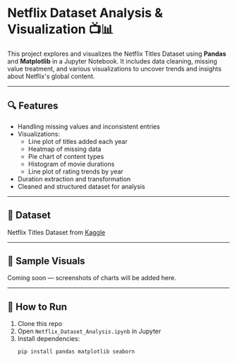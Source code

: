 # Netflix Dataset Analysis & Visualization 📺📊

This project explores and visualizes the Netflix Titles Dataset using **Pandas** and **Matplotlib** in a Jupyter Notebook. It includes data cleaning, missing value treatment, and various visualizations to uncover trends and insights about Netflix's global content.

---

## 🔍 Features

- Handling missing values and inconsistent entries
- Visualizations:
  - Line plot of titles added each year
  - Heatmap of missing data
  - Pie chart of content types
  - Histogram of movie durations
  - Line plot of rating trends by year
- Duration extraction and transformation
- Cleaned and structured dataset for analysis

---

## 📁 Dataset

Netflix Titles Dataset from [Kaggle](https://www.kaggle.com/datasets/shivamb/netflix-shows)

---

## 📸 Sample Visuals

Coming soon — screenshots of charts will be added here.

---

## 🚀 How to Run

1. Clone this repo
2. Open `Netflix_Dataset_Analysis.ipynb` in Jupyter
3. Install dependencies:
   ```bash
   pip install pandas matplotlib seaborn
